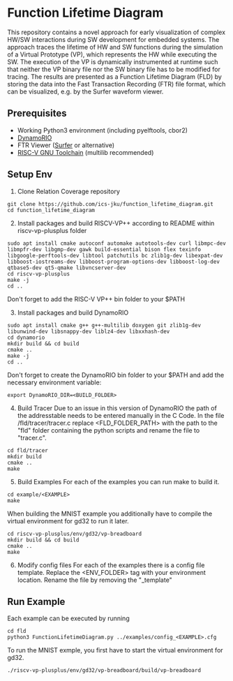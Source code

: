 # Function Lifetime Diagram

This repository contains a novel approach for early visualization of complex HW/SW interactions during SW development for embedded systems. 
The approach traces the lifetime of HW and SW functions during the simulation of a Virtual Prototype (VP), which represents the HW while executing the SW. 
The execution of the VP is dynamically instrumented at runtime such that neither the VP binary file nor the SW binary file has to be modified for tracing. 
The results are presented as a Function Lifetime Diagram (FLD) by storing the data into the Fast Transaction Recording (FTR) file format, which can be visualized, e.g. by the Surfer waveform viewer.

## Prerequisites
- Working Python3 environment (including pyelftools, cbor2)
- [DynamoRIO](https://www.dynamorio.org)
- FTR Viewer ([Surfer](https://surfer-project.org/) or alternative)
- [RISC-V GNU Toolchain](https://github.com/riscv-collab/riscv-gnu-toolchain) (multilib recommended)


## Setup Env

1. Clone Relation Coverage repository
```
git clone https://github.com/ics-jku/function_lifetime_diagram.git
cd function_lifetime_diagram
```

2. Install packages and build RISCV-VP++ according to README within riscv-vp-plusplus folder
```
sudo apt install cmake autoconf automake autotools-dev curl libmpc-dev libmpfr-dev libgmp-dev gawk build-essential bison flex texinfo libgoogle-perftools-dev libtool patchutils bc zlib1g-dev libexpat-dev libboost-iostreams-dev libboost-program-options-dev libboost-log-dev qtbase5-dev qt5-qmake libvncserver-dev
cd riscv-vp-plusplus
make -j
cd ..
```
<p color="red">Don't forget to add the RISC-V VP++ bin folder to your $PATH</p>

3. Install packages and build DynamoRIO
```
sudo apt install cmake g++ g++-multilib doxygen git zlib1g-dev libunwind-dev libsnappy-dev liblz4-dev libxxhash-dev
cd dynamorio
mkdir build && cd build
cmake ..
make -j
cd ..
```
<p color="red">Don't forget to create the DynamoRIO bin folder to your $PATH and add the necessary environment variable:</p>

```
export DynamoRIO_DIR=<BUILD_FOLDER>
```

4. Build Tracer
Due to an issue in this version of DynamoRIO the path of the addresstable needs to be entered manually in the C Code.
In the file /fld/tracer/tracer.c replace <FLD_FOLDER_PATH> with the path to the "fld" folder containing the python scripts and rename the file to "tracer.c".

```
cd fld/tracer
mkdir build
cmake ..
make
```

5. Build Examples
For each of the examples you can run make to build it.
```
cd example/<EXAMPLE>
make
```

When building the MNIST example you additionally have to compile the virtual environment for gd32 to run it later.
```
cd riscv-vp-plusplus/env/gd32/vp-breadboard
mkdir build && cd build
cmake ..
make
```

6. Modify config files
For each of the examples there is a config file template.
Replace the <ENV_FOLDER> tag with your environment location.
Rename the file by removing the "_template"

## Run Example
Each example can be executed by running
```
cd fld
python3 FunctionLifetimeDiagram.py ../examples/config_<EXAMPLE>.cfg
```

To run the MNIST exmple, you first have to start the virtual environment for gd32.
```
./riscv-vp-plusplus/env/gd32/vp-breadboard/build/vp-breadboard
```
